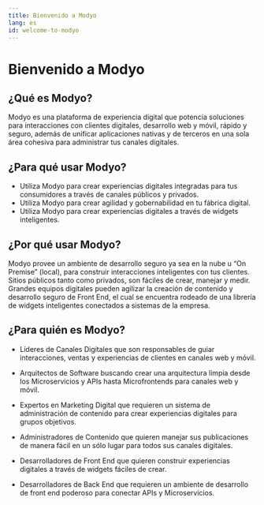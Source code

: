 ```yaml
---
title: Bienvenido a Modyo
lang: es
id: welcome-to-modyo
---
```


# Bienvenido a Modyo

## ¿Qué es Modyo?

Modyo es una plataforma de experiencia digital que potencia soluciones para interacciones con clientes digitales, desarrollo web y móvil, rápido y seguro, además de unificar aplicaciones nativas y de terceros en una sola área cohesiva para administrar tus canales digitales.

## ¿Para qué usar Modyo?

* Utiliza Modyo para crear experiencias digitales integradas para tus consumidores a través de canales públicos y privados.
* Utiliza Modyo para crear agilidad y gobernabilidad en tu fábrica digital.
* Utiliza Modyo para crear experiencias digitales a través de widgets inteligentes.

## ¿Por qué usar Modyo?

Modyo provee un ambiente de desarrollo seguro ya sea en la nube u “On Premise” (local), para construir interacciones inteligentes con tus clientes. Sitios públicos tanto como privados, son fáciles de crear, manejar y medir. Grandes equipos digitales pueden agilizar la creación de contenido y desarrollo seguro de Front End, el cual se encuentra rodeado de una librería de widgets inteligentes conectados a sistemas de la empresa.

## ¿Para quién es Modyo?

* Líderes de Canales Digitales que son responsables de guiar interacciones, ventas y experiencias de clientes en canales web y móvil.

* Arquitectos de Software buscando crear una arquitectura limpia desde los Microservicios y APIs hasta Microfrontends para canales web y móvil.

* Expertos en Marketing Digital que requieren un sistema de administración de contenido para crear experiencias digitales para grupos objetivos.

* Administradores de Contenido que quieren manejar sus publicaciones de manera fácil en un sólo lugar para todos sus canales digitales.

* Desarrolladores de Front End que quieren construir experiencias digitales a través de widgets fáciles de crear.

* Desarrolladores de Back End que requieren un ambiente de desarrollo de front end poderoso para conectar APIs y Microservicios.
